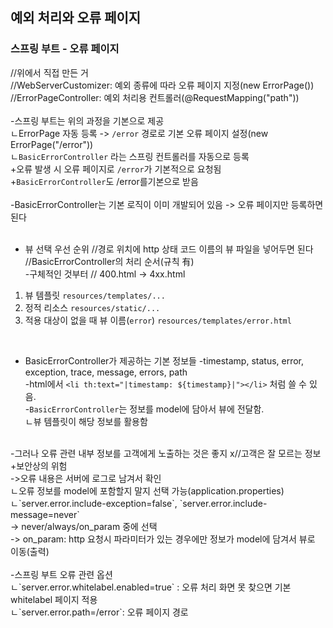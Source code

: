 ## 예외 처리와 오류 페이지
### 스프링 부트 - 오류 페이지
//위에서 직접 만든 거 <br/>
//WebServerCustomizer: 예외 종류에 따라 오류 페이지 지정(new ErrorPage()) <br/>
//ErrorPageController: 예외 처리용 컨트롤러(@RequestMapping("path")) <br/>
 <br/>
-스프링 부트는 위의 과정을 기본으로 제공 <br/>
ㄴErrorPage 자동 등록 -> `/error` 경로로 기본 오류 페이지 설정(new ErrorPage("/error")) <br/>
ㄴ`BasicErrorController` 라는 스프링 컨트롤러를 자동으로 등록 <br/>
+오류 발생 시 오류 페이지로 `/error`가 기본적으로 요청됨  <br/>
+`BasicErrorController`도 /error를기본으로 받음 <br/>
 <br/>
-BasicErrorController는 기본 로직이 이미 개발되어 있음 -> 오류 페이지만 등록하면 된다 <br/>
 <br/>
 
- 뷰 선택 우선 순위
//경로 위치에 http 상태 코드 이름의 뷰 파일을 넣어두면 된다 <br/>
//BasicErrorController의 처리 순서(규칙 有) <br/>
-구체적인 것부터 // 400.html -> 4xx.html <br/>
1. 뷰 템플릿 `resources/templates/...` <br/>
2. 정적 리소스 `resources/static/...` <br/>
3. 적용 대상이 없을 때 뷰 이름(`error`) `resources/templates/error.html` <br/>
 <br/>
 
- BasicErrorController가 제공하는 기본 정보들
-timestamp, status, error, exception, trace, message, errors, path <br/>
-html에서 `<li th:text="|timestamp: ${timestamp}|"></li>` 처럼 쓸 수 있음. <br/>
-`BasicErrorController`는 정보를 model에 담아서 뷰에 전달함.  <br/>
ㄴ뷰 템플릿이 해당 정보를 활용함 <br/>
 <br/>
-그러나 오류 관련 내부 정보를 고객에게 노출하는 것은 좋지 x//고객은 잘 모르는 정보 +보안상의 위험 <br/>
->오류 내용은 서버에 로그로 남겨서 확인 <br/>
ㄴ오류 정보를 model에 포함할지 말지 선택 가능(application.properties)  <br/>
ㄴ`server.error.include-exception=false`, `server.error.include-message=never` <br/>
-> never/always/on_param 중에 선택 <br/>
-> on_param: http 요청시 파라미터가 있는 경우에만 정보가 model에 담겨서 뷰로 이동(출력) <br/>
 <br/>
-스프링 부트 오류 관련 옵션 <br/>
ㄴ`server.error.whitelabel.enabled=true` : 오류 처리 화면 못 찾으면 기본 whitelabel 페이지 적용 <br/>
ㄴ`server.error.path=/error`: 오류 페이지 경로 <br/>
 <br/>
 <br/>
